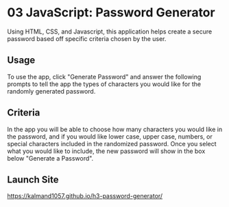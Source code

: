 # 03 JavaScript: Password Generator

Using HTML, CSS, and Javascript, this application helps create a secure password based off
specific criteria chosen by the user. 

## Usage
To use the app, click "Generate Password" and answer the following prompts to tell the
app the types of characters you would like for the randomly generated password. 

## Criteria
In the app you will be able to choose how many characters you would like in the password,
and if you would like lower case, upper case, numbers, or special characters included in 
the randomized password. Once you select what you would like to include, the new 
password will show in the box below "Generate a Password".

## Launch Site
https://kalmand1057.github.io/h3-password-generator/
